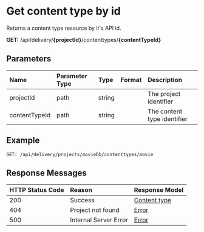 # Get content type by id

Returns a content type resource by it's API id.

**GET:** /api/delivery/**{projectId}**/contenttypes/**{contentTypeId}**

## Parameters

|Name|Parameter Type|Type|Format|Description|
|:-|:-|:-|:-|:-|
|projectId|path|string||The project identifier|
|contentTypeId|path|string||The content type identifier|

## Example

```http
GET: /api/delivery/projects/movieDb/contenttypes/movie
```

## Response Messages

|HTTP Status Code|Reason|Response Model|
|:-|:-|:-|
|200|Success|[Content type](/model/content-type.md)|
|404|Project not found|[Error](/model/errors.md)|
|500|Internal Server Error|[Error](/model/errors.md)|
